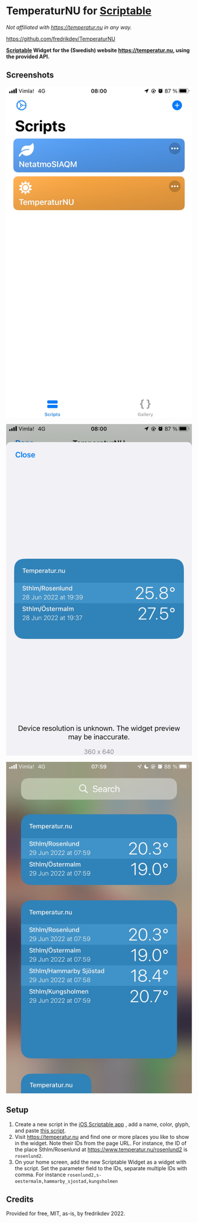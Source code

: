 # TemperaturNU for [Scriptable](https://scriptable.app/)
*Not affiliated with https://temperatur.nu in any way.*

https://github.com/fredrikdev/TemperaturNU

**[Scriptable](https://scriptable.app/) Widget for the (Swedish) website https://temperatur.nu, using the provided API.**


## Screenshots

![Screenshot1](Screenshot1.JPG?raw=true)

![Screenshot2](Screenshot2.JPG?raw=true)

![Screenshot3](Screenshot3.JPG?raw=true)

## Setup

1) Create a new script in the [iOS Scriptable app](https://scriptable.app/) , add a name, color, glyph, and paste [this script](TemperaturNU.js).
2) Visit https://temperatur.nu and find one or more places you like to show in the widget. Note their IDs from the page URL. For instance, the ID of the place Sthlm/Rosenlund at https://www.temperatur.nu/rosenlund2 is ```rosenlund2```.
3) On your home screen, add the new Scriptable Widget as a widget with the script. Set the parameter field to the IDs, separate multiple IDs with comma. For instance ```rosenlund2,s-oestermalm,hammarby_sjostad,kungsholmen```

## Credits

Provided for free, MIT, as-is, by fredrikdev 2022.
